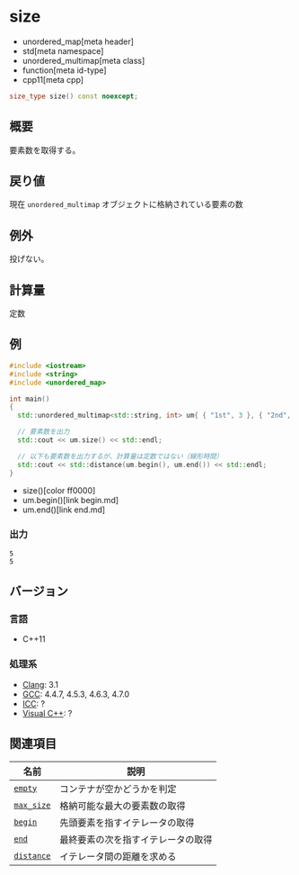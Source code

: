 # size
* unordered_map[meta header]
* std[meta namespace]
* unordered_multimap[meta class]
* function[meta id-type]
* cpp11[meta cpp]

```cpp
size_type size() const noexcept;
```

## 概要
要素数を取得する。


## 戻り値
現在 `unordered_multimap` オブジェクトに格納されている要素の数


## 例外
投げない。


## 計算量
定数


## 例
```cpp example
#include <iostream>
#include <string>
#include <unordered_map>

int main()
{
  std::unordered_multimap<std::string, int> um{ { "1st", 3 }, { "2nd", 1 }, { "3rd", 4 }, { "4th", 5 }, { "5th", 2 }, };

  // 要素数を出力
  std::cout << um.size() << std::endl;

  // 以下も要素数を出力するが、計算量は定数ではない（線形時間）
  std::cout << std::distance(um.begin(), um.end()) << std::endl;
}
```
* size()[color ff0000]
* um.begin()[link begin.md]
* um.end()[link end.md]

### 出力
```
5
5
```

## バージョン
### 言語
- C++11

### 処理系
- [Clang](/implementation.md#clang): 3.1
- [GCC](/implementation.md#gcc): 4.4.7, 4.5.3, 4.6.3, 4.7.0
- [ICC](/implementation.md#icc): ?
- [Visual C++](/implementation.md#visual_cpp): ?

## 関連項目

| 名前                                          | 説明                               |
|-----------------------------------------------|------------------------------------|
| [`empty`](empty.md)                         | コンテナが空かどうかを判定         |
| [`max_size`](max_size.md)                   | 格納可能な最大の要素数の取得       |
| [`begin`](begin.md)                         | 先頭要素を指すイテレータの取得     |
| [`end`](end.md)                             | 最終要素の次を指すイテレータの取得 |
| [`distance`](/reference/iterator/distance.md) | イテレータ間の距離を求める         |

